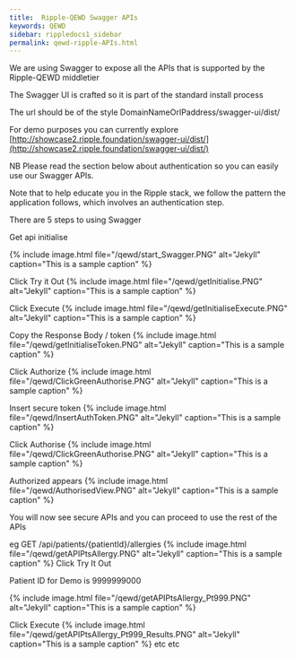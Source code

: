 ```yaml
---
title:  Ripple-QEWD Swagger APIs
keywords: QEWD
sidebar: rippledocs1_sidebar
permalink: qewd-ripple-APIs.html
---
```



We are using Swagger to expose all the APIs  that is supported by the Ripple-QEWD middletier

The Swagger UI is crafted so it is part of the standard install process

The url should be of the style DomainNameOrIPaddress/swagger-ui/dist/

For demo purposes you can currently explore [http://showcase2.ripple.foundation/swagger-ui/dist/](http://showcase2.ripple.foundation/swagger-ui/dist/)

NB Please read the section below about authentication so you can easily use our Swagger APIs.

Note that to help educate you in the Ripple stack, we follow the pattern the application follows, which involves an authentication step.

There are 5 steps to using Swagger

Get api initialise




{% include image.html file="/qewd/start_Swagger.PNG" alt="Jekyll" caption="This is a sample caption" %}

Click Try it Out
{% include image.html file="/qewd/getInitialise.PNG" alt="Jekyll" caption="This is a sample caption" %}

Click Execute
{% include image.html file="/qewd/getInitialiseExecute.PNG" alt="Jekyll" caption="This is a sample caption" %}

Copy the Response Body / token
{% include image.html file="/qewd/getInitialiseToken.PNG" alt="Jekyll" caption="This is a sample caption" %}

Click Authorize
{% include image.html file="/qewd/ClickGreenAuthorise.PNG" alt="Jekyll" caption="This is a sample caption" %}

Insert secure token
{% include image.html file="/qewd/InsertAuthToken.PNG" alt="Jekyll" caption="This is a sample caption" %}

Click Authorise
{% include image.html file="/qewd/ClickGreenAuthorise.PNG" alt="Jekyll" caption="This is a sample caption" %}

Authorized appears
{% include image.html file="/qewd/AuthorisedView.PNG" alt="Jekyll" caption="This is a sample caption" %}

You will now see secure APIs and you can proceed to use the rest of the APIs 

eg 
GET   /api/patients/{patientId}/allergies
{% include image.html file="/qewd/getAPIPtsAllergy.PNG" alt="Jekyll" caption="This is a sample caption" %}
Click Try It Out

Patient ID for Demo is  9999999000

{% include image.html file="/qewd/getAPIPtsAllergy_Pt999.PNG" alt="Jekyll" caption="This is a sample caption" %}

Click Execute
{% include image.html file="/qewd/getAPIPtsAllergy_Pt999_Results.PNG" alt="Jekyll" caption="This is a sample caption" %}
etc
etc





